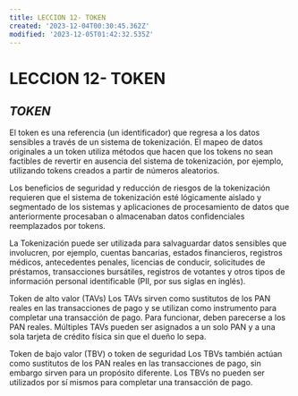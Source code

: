 ```yaml
---
title: LECCION 12- TOKEN
created: '2023-12-04T00:30:45.362Z'
modified: '2023-12-05T01:42:32.535Z'
---
```


# LECCION 12- TOKEN

## *TOKEN*

El token es una referencia (un identificador) que regresa a los datos sensibles a través de un sistema de tokenización. El mapeo de datos originales a un token utiliza métodos que hacen que los tokens no sean factibles de revertir en ausencia del sistema de tokenización, por ejemplo, utilizando tokens creados a partir de números aleatorios.

Los beneficios de seguridad y reducción de riesgos de la tokenización requieren que el sistema de tokenización esté lógicamente aislado y segmentado de los sistemas y aplicaciones de procesamiento de datos que anteriormente procesaban o almacenaban datos confidenciales reemplazados por tokens.

La Tokenización puede ser utilizada para salvaguardar datos sensibles que involucren, por ejemplo, cuentas bancarias, estados financieros, registros médicos, antecedentes penales, licencias de conducir, solicitudes de préstamos, transacciones bursátiles, registros de votantes y otros tipos de información personal identificable (PII, por sus siglas en inglés).

Token de alto valor (TAVs)
Los TAVs sirven como sustitutos de los PAN reales en las transacciones de pago y se utilizan como instrumento para completar una transacción de pago. Para funcionar, deben parecerse a los PAN reales. Múltiples TAVs pueden ser asignados a un solo PAN y a una sola tarjeta de crédito física sin que el dueño lo sepa.

Token de bajo valor (TBV) o token de seguridad
Los TBVs también actúan como sustitutos de los PAN reales en las transacciones de pago, sin embargo sirven para un propósito diferente. Los TBVs no pueden ser utilizados por sí mismos para completar una transacción de pago.
